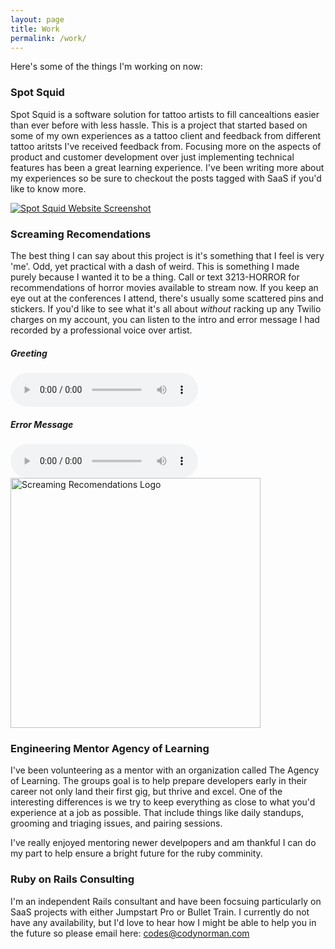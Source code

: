 ```yaml
---
layout: page
title: Work
permalink: /work/
---
```


Here's some of the things I'm working on now:

### Spot Squid

Spot Squid is a software solution for tattoo artists to fill cancealtions easier
than ever before with less hassle.  This is a project that started based on some
of my own experiences as a tattoo client and feedback from different tattoo
aritsts I've received feedback from. Focusing more on the aspects of product and
customer development over just implementing technical features has been a great
learning experience. I've been writing more about my experiences so be sure to
checkout the posts tagged with SaaS if you'd like to know more.

<div class="my-5">
    <a href="https://spotsquid.com" target="blank_">
    <img
        alt="Spot Squid Website Screenshot"
        class="position-relative mx-auto rounded w-100 shadow-lg"
        src="/images/SpotSquidScreenshot.png"
        style="z-index: 10"
    />
    </a>
</div>


### Screaming Recomendations

The best thing I can say about this project is it's something that I feel is
very 'me'.  Odd, yet practical with a dash of weird.  This is something I made
purely because I wanted it to be a thing. Call or text 3213-HORROR for
recommendations of horror movies available to stream now. If you keep an eye out at the
conferences I attend, there's usually some scattered pins and stickers.  If
you'd like to see what it's all about _without_ racking up any Twilio charges on
my account, you can listen to the intro and error message I had recorded by a professional voice over
artist.


<div class="my-20">
    <h5>Greeting</h5>
    <audio controls>
    <source src="https://screaming-recommendations.s3.amazonaws.com/screaming-recs-intro-compressed.mp3" type="audio/mpeg">
    Your browser does not support the audio tag.
    </audio>
</div>

<div class="my-20">
    <h5>Error Message</h5>
    <audio controls>
    <source src="https://screaming-recommendations.s3.amazonaws.com/screaming-recs-error-message-compressed.mp3" type="audio/mpeg">
    Your browser does not support the audio tag.
    </audio>
</div>

<div class="my-5">
    <a href="https://spotsquid.com" target="blank_">
        <img
            alt="Screaming Recomendations Logo"
            class="position-relative mx-auto rounded shadow-lg"
            src="/images/screaming_recs_logo.png"
            style="z-index: 10"
            height="400"
        />
    </a>
</div>

### Engineering Mentor Agency of Learning

I've been volunteering as a mentor with an organization called The Agency of
Learning.  The groups goal is to help prepare developers early in their career
not only land their first gig, but thrive and excel.  One of the interesting
differences is we try to keep everything as close to what you'd experience at a
job as possible.  That include things like daily standups, grooming and triaging
issues, and pairing sessions.

I've really enjoyed mentoring newer develpopers and am thankful I can do my part
to help ensure a bright future for the ruby comminity.

### Ruby on Rails Consulting

I'm an independent Rails consultant and have been focsuing particularly on SaaS
projects with either Jumpstart Pro or Bullet Train. I currently do not have any
availability, but I'd love to hear how I might be able to help you in the future
so please email here: codes@codynorman.com

